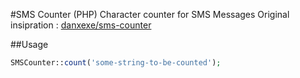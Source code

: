 #SMS Counter (PHP)
Character counter for SMS Messages
Original insipration : [danxexe/sms-counter](https://github.com/danxexe/sms-counter)

##Usage
```php
SMSCounter::count('some-string-to-be-counted');	
```
